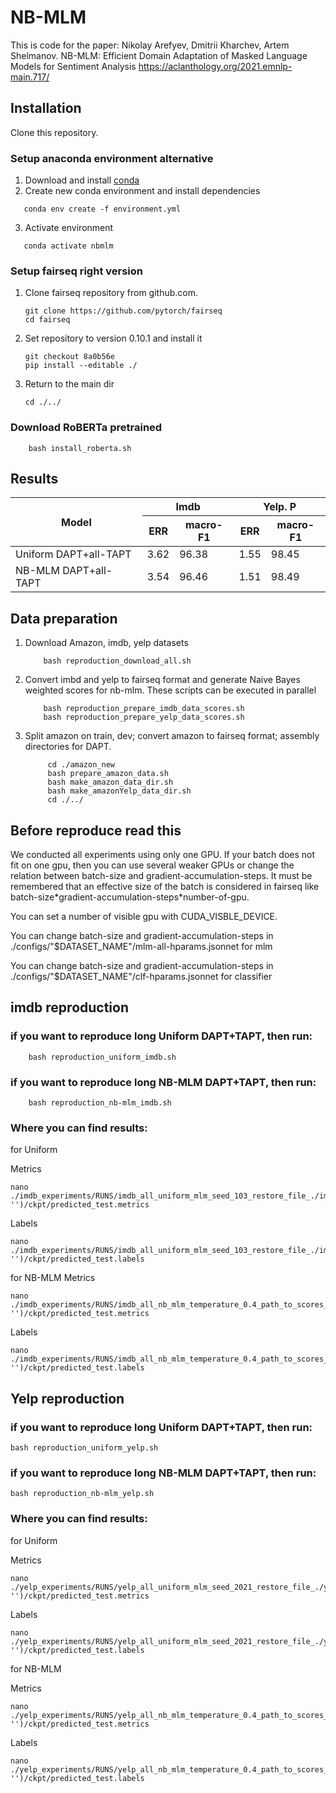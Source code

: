 # NB-MLM

This is code for the paper:
Nikolay Arefyev, Dmitrii Kharchev, Artem Shelmanov. NB-MLM: Efficient Domain Adaptation of Masked Language Models for Sentiment Analysis
https://aclanthology.org/2021.emnlp-main.717/

## Installation
Clone this repository.

### Setup anaconda environment alternative
1. Download and install [conda](https://conda.io/docs/user-guide/install/download.html)
2. Create new conda environment and install dependencies
```shell script
   conda env create -f environment.yml
```
3. Activate environment
```shell script
   conda activate nbmlm
```

### Setup fairseq right version
1. Clone fairseq repository from github.com.
    ```shell script
    git clone https://github.com/pytorch/fairseq
    cd fairseq
    ```
2. Set repository to version 0.10.1 and install it
    ```shell script
    git checkout 8a0b56e    
    pip install --editable ./
    ```
3. Return to the main dir
     ```shell script
    cd ./../
     ```

### Download RoBERTa pretrained
```shell script
    bash install_roberta.sh
```



## Results

<table>
    <thead>
        <tr>
            <th rowspan=2><b>Model</b></th>
            <th colspan=2><b>Imdb</b></th>
            <th colspan=2><b>Yelp. P</b></th>
        </tr>
        <tr>
            <th>ERR</th>
            <th>macro-F1</th>
            <th>ERR</th>
            <th>macro-F1</th>
        </tr>
    </thead>
    <tbody>
        <tr>
            <td>Uniform DAPT+all-TAPT</td>
            <td>3.62</td>
            <td>96.38</td>
            <td>1.55</td>
            <td>98.45</td>
        </tr>
        <tr>
            <td>NB-MLM DAPT+all-TAPT</td>
            <td>3.54</td>
            <td>96.46</td>
            <td>1.51</td>
            <td>98.49</td>
        </tr>
    </tbody>     
</table>


## Data preparation


1. Download Amazon, imdb, yelp datasets

    ```shell script
        bash reproduction_download_all.sh
    ```

2. Convert imbd and yelp to fairseq format and generate Naive Bayes weighted scores for nb-mlm. These scripts can be executed in parallel

    ```shell script
        bash reproduction_prepare_imdb_data_scores.sh
        bash reproduction_prepare_yelp_data_scores.sh
    ```
3. Split amazon on train, dev; convert amazon to fairseq format; assembly directories for DAPT.
   ```shell script
        cd ./amazon_new
        bash prepare_amazon_data.sh
        bash make_amazon_data_dir.sh
        bash make_amazonYelp_data_dir.sh
        cd ./../
    ```

## Before reproduce read this

We conducted all experiments using only one GPU. If your batch does not fit on one gpu, then you can use several weaker GPUs or change the relation between batch-size and gradient-accumulation-steps.
It must be remembered that an effective size of the batch is considered in fairseq like batch-size\*gradient-accumulation-steps\*number-of-gpu.

You can set a number of visible gpu with CUDA_VISBLE_DEVICE.

You can change batch-size and gradient-accumulation-steps in ./configs/"$DATASET_NAME"/mlm-all-hparams.jsonnet for mlm

You can change batch-size and gradient-accumulation-steps in ./configs/"$DATASET_NAME"/clf-hparams.jsonnet for classifier

## imdb reproduction

### if you want to reproduce long Uniform DAPT+TAPT, then run:

```shell script
    bash reproduction_uniform_imdb.sh
```

### if you want to reproduce long NB-MLM DAPT+TAPT, then run:

```shell script
    bash reproduction_nb-mlm_imdb.sh
```

### Where you can find results:

for Uniform

Metrics
```shell script
nano ./imdb_experiments/RUNS/imdb_all_uniform_mlm_seed_103_restore_file_./imdb_clf_tune_ckpt_('90', '')/ckpt/predicted_test.metrics
```
Labels
```shell script
nano ./imdb_experiments/RUNS/imdb_all_uniform_mlm_seed_103_restore_file_./imdb_clf_tune_ckpt_('90', '')/ckpt/predicted_test.labels
```

for NB-MLM
Metrics
```shell script
nano ./imdb_experiments/RUNS/imdb_all_nb_mlm_temperature_0.4_path_to_scores_m_50_seed_101_restore_file_./imdb_clf_tune_ckpt_('90', '')/ckpt/predicted_test.metrics
```
Labels
```shell script
nano ./imdb_experiments/RUNS/imdb_all_nb_mlm_temperature_0.4_path_to_scores_m_50_seed_101_restore_file_./imdb_clf_tune_ckpt_('90', '')/ckpt/predicted_test.labels
```


## Yelp reproduction

### if you want to reproduce long Uniform DAPT+TAPT, then run:

```shell script
bash reproduction_uniform_yelp.sh
```

### if you want to reproduce long NB-MLM DAPT+TAPT, then run:

```shell script
bash reproduction_nb-mlm_yelp.sh
```


### Where you can find results:

for Uniform

Metrics
```shell script
nano ./yelp_experiments/RUNS/yelp_all_uniform_mlm_seed_2021_restore_file_./yelp_clf_tune_ckpt_('27', '')/ckpt/predicted_test.metrics
```
Labels
```shell script
nano ./yelp_experiments/RUNS/yelp_all_uniform_mlm_seed_2021_restore_file_./yelp_clf_tune_ckpt_('27', '')/ckpt/predicted_test.labels
```

for NB-MLM

Metrics
```shell script
nano ./yelp_experiments/RUNS/yelp_all_nb_mlm_temperature_0.4_path_to_scores_m_50_seed_2020_restore_file_./yelp_clf_tune_ckpt_('27', '')/ckpt/predicted_test.metrics
```
Labels
```shell script
nano ./yelp_experiments/RUNS/yelp_all_nb_mlm_temperature_0.4_path_to_scores_m_50_seed_2020_restore_file_./yelp_clf_tune_ckpt_('27', '')/ckpt/predicted_test.labels
```




